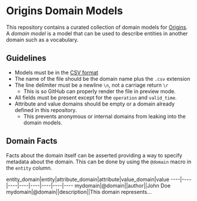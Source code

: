 # Origins Domain Models

This repository contains a curated collection of domain models for [Origins](https://github.com/chop-dbhi/origins). A *domain model* is a model that can be used to describe entities in another domain such as a vocabulary.

## Guidelines

- Models must be in the [CSV format](http://origins.readme.io/docs/data-formats#csv)
- The name of the file should be the domain name plus the `.csv` extension
- The line delimiter must be a newline `\n`, not a carriage return `\r`
    - This is so GitHub can properly render the file in preview mode.
- All fields must be present except for the `operation` and `valid_time`.
- Attribute and value domains should be empty or a domain already defined in this repository.
    - This prevents anonymous or internal domains from leaking into the domain models.

## Domain Facts

Facts about the domain itself can be asserted providing a way to specify metadata about the domain. This can be done by using the `@domain` macro in the `entity` column.

entity_domain|entity|attribute_domain|attribute|value_domain|value
----|----|----|----|----|----|----|----
mydomain|@domain||author||John Doe
mydomain|@domain||description||This domain represents...
